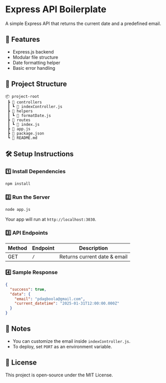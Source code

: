 # Express API Boilerplate

A simple Express API that returns the current date and a predefined email.

## 🚀 Features

- Express.js backend
- Modular file structure
- Date formatting helper
- Basic error handling

## 📂 Project Structure

```
📦 project-root
 ┣ 📂 controllers
 ┃ ┗ 📜 indexController.js
 ┣ 📂 helpers
 ┃ ┗ 📜 formatDate.js
 ┣ 📂 routes
 ┃ ┗ 📜 index.js
 ┣ 📜 app.js
 ┣ 📜 package.json
 ┗ 📜 README.md
```

## 🛠 Setup Instructions

### **1️⃣ Install Dependencies**

```sh
npm install
```

### **2️⃣ Run the Server**

```sh
node app.js
```

Your app will run at `http://localhost:3030`.

### **3️⃣ API Endpoints**

| Method | Endpoint | Description                  |
| ------ | -------- | ---------------------------- |
| GET    | `/`      | Returns current date & email |

### **4️⃣ Sample Response**

```json
{
  "success": true,
  "data": {
    "email": "pdagboola@gmail.com",
    "current_datetime": "2025-01-31T12:00:00.000Z"
  }
}
```

## 📝 Notes

- You can customize the email inside `indexController.js`.
- To deploy, set `PORT` as an environment variable.

## 📜 License

This project is open-source under the MIT License.
